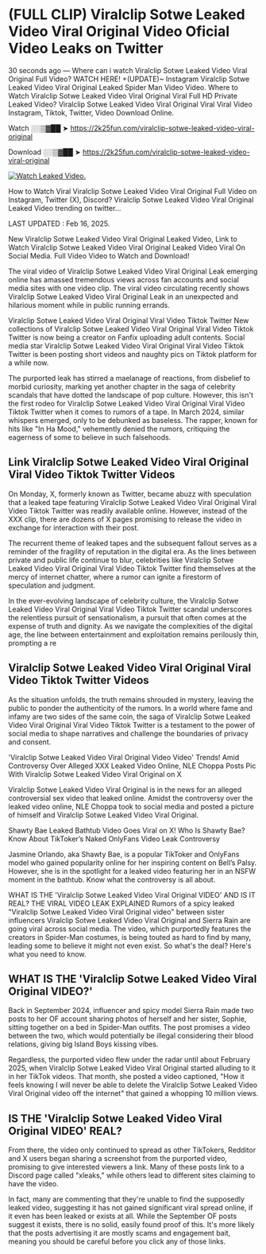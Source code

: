 # (FULL CLIP) Viralclip Sotwe Leaked Video Viral Original Video Oficial Video Leaks on Twitter

30 seconds ago — Where can i watch Viralclip Sotwe Leaked Video Viral Original Full Video? WATCH HERE! +(UPDATE)~ Instagram Viralclip Sotwe Leaked Video Viral Original Leaked Spider Man Video Video. Where to Watch Viralclip Sotwe Leaked Video Viral Original Viral Full HD Private Leaked Video? Viralclip Sotwe Leaked Video Viral Original Viral Viral Video Instagram, Tiktok, Twitter, Video Download Online.

Watch ░░▒▓██ ➤ https://2k25fun.com/viralclip-sotwe-leaked-video-viral-original

Download ░░▒▓██ ➤ https://2k25fun.com/viralclip-sotwe-leaked-video-viral-original

[![Watch Leaked Video.](https://miro.medium.com/v2/resize:fit:828/format:webp/1*cilzJN44JGOrTw9NJCrNHA.gif "Watch Leaked Video")](https://2k25fun.com/viralclip-sotwe-leaked-video-viral-original)

How to Watch Viral Viralclip Sotwe Leaked Video Viral Original Full Video on Instagram, Twitter (X), Discord? Viralclip Sotwe Leaked Video Viral Original Leaked Video trending on twitter...

LAST UPDATED : Feb 16, 2025.

New Viralclip Sotwe Leaked Video Viral Original Leaked Video, Link to Watch Viralclip Sotwe Leaked Video Viral Original Leaked Video Viral On Social Media. Full Video Video to Watch and Download!

The viral video of Viralclip Sotwe Leaked Video Viral Original Leak emerging online has amassed tremendous views across fan accounts and social media sites with one video clip. The viral video circulating recently shows Viralclip Sotwe Leaked Video Viral Original Leak in an unexpected and hilarious moment while in public running errands.

Viralclip Sotwe Leaked Video Viral Original Viral Video Tiktok Twitter New collections of Viralclip Sotwe Leaked Video Viral Original Viral Video Tiktok Twitter is now being a creator on Fanfix uploading adult contents. Social media star Viralclip Sotwe Leaked Video Viral Original Viral Video Tiktok Twitter is been posting short videos and naughty pics on Tiktok platform for a while now.

The purported leak has stirred a maelanage of reactions, from disbelief to morbid curiosity, marking yet another chapter in the saga of celebrity scandals that have dotted the landscape of pop culture. However, this isn't the first rodeo for Viralclip Sotwe Leaked Video Viral Original Viral Video Tiktok Twitter when it comes to rumors of a tape. In March 2024, similar whispers emerged, only to be debunked as baseless. The rapper, known for hits like "In Ha Mood," vehemently denied the rumors, critiquing the eagerness of some to believe in such falsehoods.

## Link Viralclip Sotwe Leaked Video Viral Original Viral Video Tiktok Twitter Videos

On Monday, X, formerly known as Twitter, became abuzz with speculation that a leaked tape featuring Viralclip Sotwe Leaked Video Viral Original Viral Video Tiktok Twitter was readily available online. However, instead of the XXX clip, there are dozens of X pages promising to release the video in exchange for interaction with their post.

The recurrent theme of leaked tapes and the subsequent fallout serves as a reminder of the fragility of reputation in the digital era. As the lines between private and public life continue to blur, celebrities like Viralclip Sotwe Leaked Video Viral Original Viral Video Tiktok Twitter find themselves at the mercy of internet chatter, where a rumor can ignite a firestorm of speculation and judgment.

In the ever-evolving landscape of celebrity culture, the Viralclip Sotwe Leaked Video Viral Original Viral Video Tiktok Twitter scandal underscores the relentless pursuit of sensationalism, a pursuit that often comes at the expense of truth and dignity. As we navigate the complexities of the digital age, the line between entertainment and exploitation remains perilously thin, prompting a re

##  Viralclip Sotwe Leaked Video Viral Original Viral Video Tiktok Twitter Videos

As the situation unfolds, the truth remains shrouded in mystery, leaving the public to ponder the authenticity of the rumors. In a world where fame and infamy are two sides of the same coin, the saga of Viralclip Sotwe Leaked Video Viral Original Viral Video Tiktok Twitter is a testament to the power of social media to shape narratives and challenge the boundaries of privacy and consent.

'Viralclip Sotwe Leaked Video Viral Original Video Video' Trends! Amid Controversy Over Alleged XXX Leaked Video Online, NLE Choppa Posts Pic With Viralclip Sotwe Leaked Video Viral Original on X

Viralclip Sotwe Leaked Video Viral Original is in the news for an alleged controversial sex video that leaked online. Amidst the controversy over the leaked video online, NLE Choppa took to social media and posted a picture of himself and Viralclip Sotwe Leaked Video Viral Original.

Shawty Bae Leaked Bathtub Video Goes Viral on X! Who Is Shawty Bae? Know About TikToker’s Naked OnlyFans Video Leak Controversy

Jasmine Orlando, aka Shawty Bae, is a popular TikToker and OnlyFans model who gained popularity online for her inspiring content on Bell’s Palsy. However, she is in the spotlight for a leaked video featuring her in an NSFW moment in the bathtub. Know what the controversy is all about.

WHAT IS THE 'Viralclip Sotwe Leaked Video Viral Original VIDEO' AND IS IT REAL? THE VIRAL VIDEO LEAK EXPLAINED Rumors of a spicy leaked "Viralclip Sotwe Leaked Video Viral Original video" between sister influencers Viralclip Sotwe Leaked Video Viral Original and Sierra Rain are going viral across social media. The video, which purportedly features the creators in Spider-Man costumes, is being touted as hard to find by many, leading some to believe it might not even exist. So what's the deal? Here's what you need to know.

## WHAT IS THE 'Viralclip Sotwe Leaked Video Viral Original VIDEO?'

Back in September 2024, influencer and spicy model Sierra Rain made two posts to her OF account sharing photos of herself and her sister, Sophie, sitting together on a bed in Spider-Man outfits. The post promises a video between the two, which would potentially be illegal considering their blood relations, giving big Island Boys kissing vibes.

Regardless, the purported video flew under the radar until about February 2025, when Viralclip Sotwe Leaked Video Viral Original started alluding to it in her TikTok videos. That month, she posted a video captioned, "How it feels knowing I will never be able to delete the Viralclip Sotwe Leaked Video Viral Original video off the internet" that gained a whopping 10 million views.

## IS THE 'Viralclip Sotwe Leaked Video Viral Original VIDEO' REAL?

From there, the video only continued to spread as other TikTokers, Redditor and X users began sharing a screenshot from the purported video, promising to give interested viewers a link. Many of these posts link to a Discord page called "xleaks," while others lead to different sites claiming to have the video.

In fact, many are commenting that they're unable to find the supposedly leaked video, suggesting it has not gained significant viral spread online, if it even has been leaked or exists at all. While the September OF posts suggest it exists, there is no solid, easily found proof of this. It's more likely that the posts advertising it are mostly scams and engagement bait, meaning you should be careful before you click any of those links.
